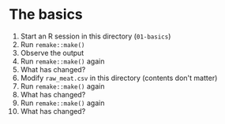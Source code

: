 # The basics

1. Start an R session in this directory (`01-basics`)
2. Run `remake::make()`
3. Observe the output
4. Run `remake::make()` again
5. What has changed?
6. Modify `raw_meat.csv` in this directory (contents don't matter)
7. Run `remake::make()` again
5. What has changed?
4. Run `remake::make()` again
5. What has changed?


